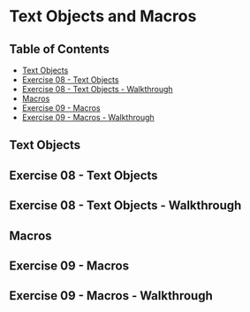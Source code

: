 # Text Objects and Macros

## Table of Contents

<!-- START doctoc generated TOC please keep comment here to allow auto update -->
<!-- DON'T EDIT THIS SECTION, INSTEAD RE-RUN doctoc TO UPDATE -->

- [Text Objects](#text-objects)
- [Exercise 08 - Text Objects](#exercise-08---text-objects)
- [Exercise 08 - Text Objects - Walkthrough](#exercise-08---text-objects---walkthrough)
- [Macros](#macros)
- [Exercise 09 - Macros](#exercise-09---macros)
- [Exercise 09 - Macros - Walkthrough](#exercise-09---macros---walkthrough)

<!-- END doctoc generated TOC please keep comment here to allow auto update -->

## Text Objects

## Exercise 08 - Text Objects

## Exercise 08 - Text Objects - Walkthrough

## Macros

## Exercise 09 - Macros

## Exercise 09 - Macros - Walkthrough
